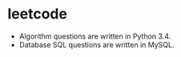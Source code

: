 # leetcode

* Algorithm questions are written in Python 3.4.
* Database SQL questions are written in MySQL.
